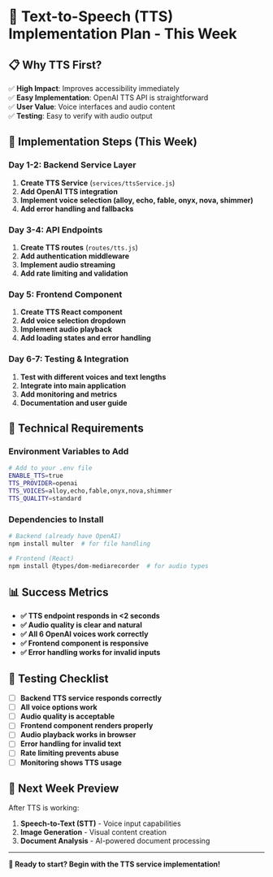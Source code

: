 # 🎯 **Text-to-Speech (TTS) Implementation Plan - This Week**

## 📋 **Why TTS First?**

✅ **High Impact**: Improves accessibility immediately  
✅ **Easy Implementation**: OpenAI TTS API is straightforward  
✅ **User Value**: Voice interfaces and audio content  
✅ **Testing**: Easy to verify with audio output  

## 🚀 **Implementation Steps (This Week)**

### **Day 1-2: Backend Service Layer**
1. **Create TTS Service** (`services/ttsService.js`)
2. **Add OpenAI TTS integration**
3. **Implement voice selection (alloy, echo, fable, onyx, nova, shimmer)**
4. **Add error handling and fallbacks**

### **Day 3-4: API Endpoints**
1. **Create TTS routes** (`routes/tts.js`)
2. **Add authentication middleware**
3. **Implement audio streaming**
4. **Add rate limiting and validation**

### **Day 5: Frontend Component**
1. **Create TTS React component**
2. **Add voice selection dropdown**
3. **Implement audio playback**
4. **Add loading states and error handling**

### **Day 6-7: Testing & Integration**
1. **Test with different voices and text lengths**
2. **Integrate into main application**
3. **Add monitoring and metrics**
4. **Documentation and user guide**

## 🔧 **Technical Requirements**

### **Environment Variables to Add**
```bash
# Add to your .env file
ENABLE_TTS=true
TTS_PROVIDER=openai
TTS_VOICES=alloy,echo,fable,onyx,nova,shimmer
TTS_QUALITY=standard
```

### **Dependencies to Install**
```bash
# Backend (already have OpenAI)
npm install multer  # for file handling

# Frontend (React)
npm install @types/dom-mediarecorder  # for audio types
```

## 📊 **Success Metrics**

- **✅ TTS endpoint responds in <2 seconds**
- **✅ Audio quality is clear and natural**
- **✅ All 6 OpenAI voices work correctly**
- **✅ Frontend component is responsive**
- **✅ Error handling works for invalid inputs**

## 🧪 **Testing Checklist**

- [ ] **Backend TTS service responds correctly**
- [ ] **All voice options work**
- [ ] **Audio quality is acceptable**
- [ ] **Frontend component renders properly**
- [ ] **Audio playback works in browser**
- [ ] **Error handling for invalid text**
- [ ] **Rate limiting prevents abuse**
- [ ] **Monitoring shows TTS usage**

## 🎯 **Next Week Preview**

After TTS is working:
1. **Speech-to-Text (STT)** - Voice input capabilities
2. **Image Generation** - Visual content creation
3. **Document Analysis** - AI-powered document processing

---

**🚀 Ready to start? Begin with the TTS service implementation!**

